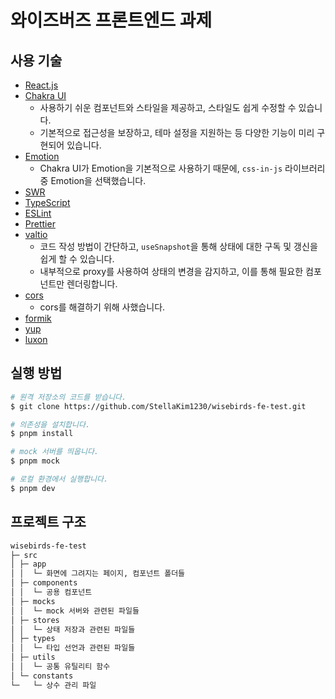 # 와이즈버즈 프론트엔드 과제

## 사용 기술

- [React.js](https://ko.legacy.reactjs.org/)
- [Chakra UI](https://chakra-ui.com/)
  - 사용하기 쉬운 컴포넌트와 스타일을 제공하고, 스타일도 쉽게 수정할 수 있습니다.
  - 기본적으로 접근성을 보장하고, 테마 설정을 지원하는 등 다양한 기능이 미리 구현되어 있습니다.
- [Emotion](https://emotion.sh/docs/introduction)
  - Chakra UI가 Emotion을 기본적으로 사용하기 때문에, `css-in-js` 라이브러리 중 Emotion을 선택했습니다.
- [SWR](https://swr.vercel.app/ko)
- [TypeScript](https://www.typescriptlang.org/)
- [ESLint](https://eslint.org/docs/latest/rules/prefer-const)
- [Prettier](https://prettier.io/)
- [valtio](https://github.com/pmndrs/valtio)
  - 코드 작성 방법이 간단하고, `useSnapshot`을 통해 상태에 대한 구독 및 갱신을 쉽게 할 수 있습니다.
  - 내부적으로 proxy를 사용하여 상태의 변경을 감지하고, 이를 통해 필요한 컴포넌트만 렌더링합니다.
- [cors](https://github.com/expressjs/cors#readme)
  - cors를 해결하기 위해 사했습니다.
- [formik](https://formik.org/)
- [yup](https://github.com/jquense/yup)
- [luxon](https://moment.github.io/luxon/#/)

## 실행 방법

```bash
# 원격 저장소의 코드를 받습니다.
$ git clone https://github.com/StellaKim1230/wisebirds-fe-test.git

# 의존성을 설치합니다.
$ pnpm install

# mock 서버를 띄웁니다.
$ pnpm mock

# 로컬 환경에서 실행합니다.
$ pnpm dev
```

## 프로젝트 구조

```bash
wisebirds-fe-test
├─ src
│ ├─ app
│ │  └─ 화면에 그려지는 페이지, 컴포넌트 폴더들
│ ├─ components
│ │  └─ 공용 컴포넌트
│ ├─ mocks
│ │  └─ mock 서버와 관련된 파일들
│ ├─ stores
│ │  └─ 상태 저장과 관련된 파일들
│ ├─ types
│ │  └─ 타입 선언과 관련된 파일들
│ ├─ utils
│ │  └─ 공통 유틸리티 함수
│ └─ constants
└─   └─ 상수 관리 파일
```
